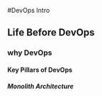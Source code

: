 #DevOps Intro
## Life Before DevOps
### why DevOps
#### Key Pillars of DevOps
##### Monolith Architecture
